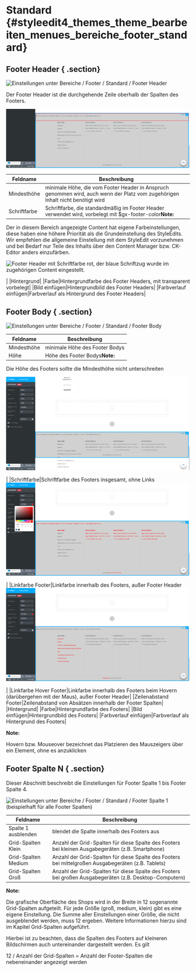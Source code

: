 # Standard {#styleedit4_themes_theme_bearbeiten_menues_bereiche_footer_standard}

## Footer Header { .section}

![](Bilder/styleedit4/se4_0081_BereicheFooterStandardFooterHeader.png "Einstellungen unter Bereiche / Footer / Standard /
        Footer Header")

Der Footer Header ist die durchgehende Zeile oberhalb der Spalten des Footers.

![](Bilder/styleedit4/se4_0082_FooterHeader.png "Kopfzeile des Footers (rot markiert)")

|Feldname|Beschreibung|
|--------|------------|
|Mindesthöhe|minimale Höhe, die vom Footer Header in Anspruch genommen wird, auch wenn der Platz vom zugehörigen Inhalt nicht benötigt wird|
|Schriftfarbe|Schriftfarbe, die standardmäßig im Footer Header verwendet wird, vorbelegt mit $gx-footer-color**Note:**

Der in diesem Bereich angezeigte Content hat eigene Farbeinstellungen, diese haben eine höhere Priorität als die Grundeinstellung des StyleEdits. Wir empfehlen die allgemeine Einstellung mit dem StyleEdit vorzunehmen und bei Bedarf nur Teile des Inhalts über den Content Manager bzw. CK-Editor anders einzufärben.

![](Bilder/styleedit4/se4_0083_FooterHeaderSchriftfarbe.png "Footer Header mit Schriftfarbe rot, der blaue
                  Schriftzug wurde im zugehörigen Content eingestellt.")

|
|Hintergrund|
|Farbe|Hintergrundfarbe des Footer Headers, mit transparent vorbelegt|
|Bild einfügen|Hintergrundbild des Footer Headers|
|Farbverlauf einfügen|Farbverlauf als Hintergrund des Footer Headers|

## Footer Body { .section}

![](Bilder/styleedit4/se4_0084_BereicheFooterStandardFooterBody.png "Einstellungen unter Bereiche / Footer / Standard /
        Footer Body")

|Feldname|Beschreibung|
|--------|------------|
|Mindesthöhe|minimale Höhe des Footer Bodys|
|Höhe|Höhe des Footer Bodys**Note:**

Die Höhe des Footers sollte die Mindesthöhe nicht unterschreiten

![](Bilder/styleedit4/se4_0085_FooterBodyMindesthoeheHoehe.png "Höhe 100px, Mindesthöhe 200px")

|
|Schriftfarbe|Schriftfarbe des Footers insgesamt, ohne Links![](Bilder/styleedit4/se4_0086_FooterBodySchriftfarbe.png "Schriftfarbe rot (#FF0000)")

|
|Linkfarbe Footer|Linkfarbe innerhalb des Footers, außer Footer Header![](Bilder/styleedit4/se4_0087_FooterBodyLinkfarbe.png "Linkfarbe rot (#FF0000)")

|
|Linkfarbe Hover Footer|Linkfarbe innerhalb des Footers beim Hovern \(darübergehen mit der Maus\), außer Footer Header|
|Zeilenabstand Footer|Zeilenabstand von Absätzen innerhalb der Footer Spalten|
|Hintergrund|
|Farbe|Hintergrundfarbe des Footers|
|Bild einfügen|Hintergrundbild des Footers|
|Farbverlauf einfügen|Farbverlauf als Hintergrund des Footers|

**Note:**

Hovern bzw. Mouseover bezeichnet das Platzieren des Mauszeigers über ein Element, ohne es anzuklicken

## Footer Spalte N { .section}

Dieser Abschnitt beschreibt die Einstellungen für Footer Spalte 1 bis Footer Spalte 4.

![](Bilder/styleedit4/se4_0088_BereicheFooterStandardFooterSpalte1.png "Einstellungen unter Bereiche / Footer / Standard /
        Footer Spalte 1 (beispielhaft für alle Footer
        Spalten)")

|Feldname|Beschreibung|
|--------|------------|
|Spalte 1 ausblenden|blendet die Spalte innerhalb des Footers aus|
|Grid-Spalten Klein|Anzahl der Grid-Spalten für diese Spalte des Footers bei kleinen Ausgabegeräten \(z.B. Smartphone\)|
|Grid-Spalten Medium|Anzahl der Grid-Spalten für diese Spalte des Footers bei mittelgroßen Ausgabegeräten \(z.B. Tablets\)|
|Grid-Spalten Groß|Anzahl der Grid-Spalten für diese Spalte des Footers bei großen Ausgabegeräten \(z.B. Desktop-Computern\)|

**Note:**

Die grafische Oberfläche des Shops wird in der Breite in 12 sogenannte Grid-Spalten aufgeteilt. Für jede Größe \(groß, medium, klein\) gibt es eine eigene Einstellung. Die Summe aller Einstellungen einer Größe, die nicht ausgeblendet werden, muss 12 ergeben. Weitere Informationen hierzu sind im Kapitel Grid-Spalten aufgeführt.

Hierbei ist zu beachten, dass die Spalten des Footers auf kleineren Bildschirmen auch untereinander dargestellt werden. Es gilt

12 / Anzahl der Grid-Spalten = Anzahl der Footer-Spalten die nebeneinander angezeigt werden



